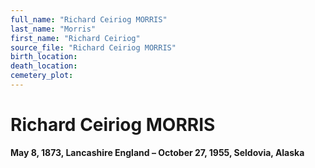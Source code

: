 ```yaml
---
full_name: "Richard Ceiriog MORRIS"
last_name: "Morris"
first_name: "Richard Ceiriog"
source_file: "Richard Ceiriog MORRIS"
birth_location:
death_location:
cemetery_plot: 
---
```

# Richard Ceiriog MORRIS

**May 8, 1873, Lancashire England – October 27, 1955, Seldovia, Alaska**

